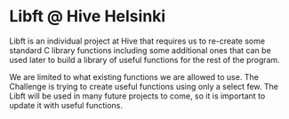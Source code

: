 # Libft @ Hive Helsinki

Libft is an individual project at Hive that requires us to re-create some standard
C library functions including some additional ones that can be used later to build a
library of useful functions for the rest of the program.

We are limited to what existing functions we are allowed to use. The Challenge is trying
to create useful functions using only a select few. The Libft will be used in many future
projects to come, so it is important to update it with useful functions.
